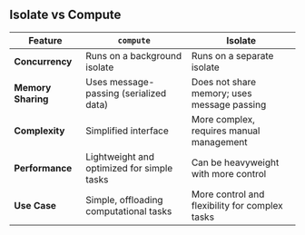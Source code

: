 ## Isolate vs Compute

| Feature             | **`compute`**                                 | **Isolate**                                    |
|---------------------|-----------------------------------------------|------------------------------------------------|
| **Concurrency**      | Runs on a background isolate                  | Runs on a separate isolate                     |
| **Memory Sharing**   | Uses message-passing (serialized data)        | Does not share memory; uses message passing    |
| **Complexity**       | Simplified interface                         | More complex, requires manual management       |
| **Performance**      | Lightweight and optimized for simple tasks    | Can be heavyweight with more control           |
| **Use Case**         | Simple, offloading computational tasks        | More control and flexibility for complex tasks |
